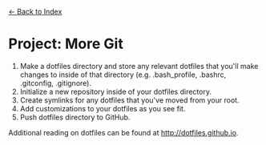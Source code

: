 [← Back to Index](../index.md)

# Project: More Git

1. Make a dotfiles directory and store any relevant dotfiles that you'll make changes to inside of that directory (e.g. .bash_profile, .bashrc, .gitconfig, .gitignore).
2. Initialize a new repository inside of your dotfiles directory.
3. Create symlinks for any dotfiles that you've moved from your root.
4. Add customizations to your dotfiles as you see fit.
5. Push dotfiles directory to GitHub.

Additional reading on dotfiles can be found at <http://dotfiles.github.io>.
